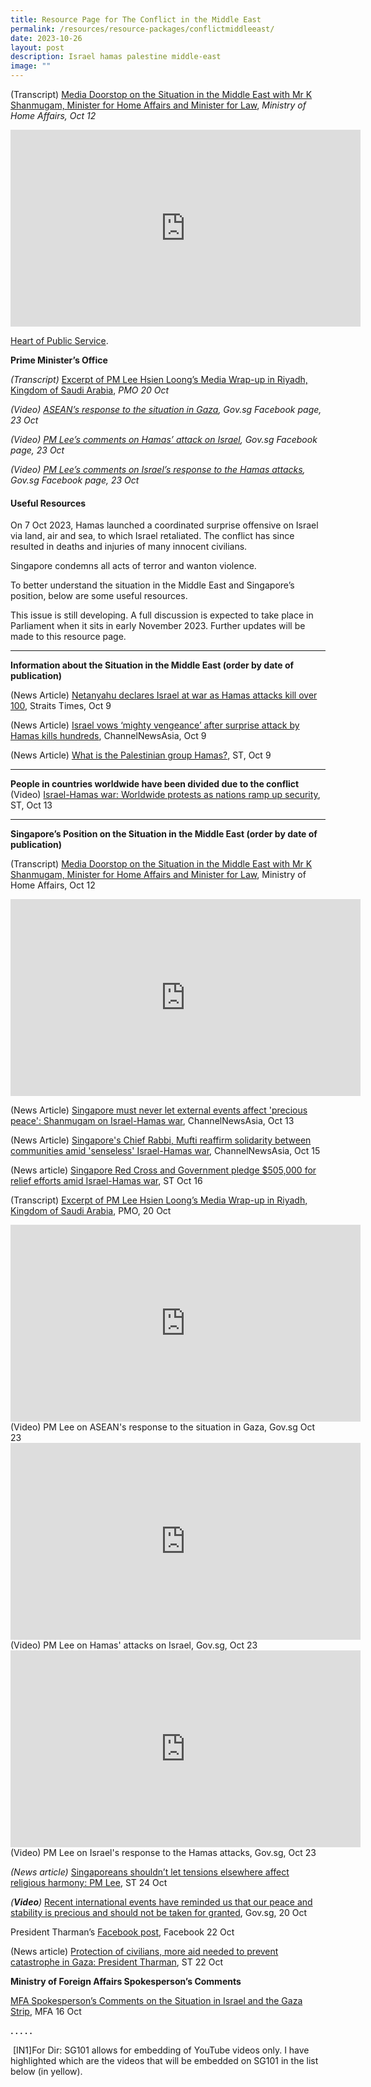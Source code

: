 ```yaml
---
title: Resource Page for The Conflict in the Middle East
permalink: /resources/resource-packages/conflictmiddleeast/
date: 2023-10-26
layout: post
description: Israel hamas palestine middle-east
image: ""
---
```

(Transcript) <a target="blank" href="https://www.mha.gov.sg/mediaroom/speeches/transcript-of-media-doorstop-on-the-situation-in-the-middle-east-with-mr-k-shanmugam-minister-for-home-affairs-and-minister-for-law/">Media Doorstop on the Situation in the Middle East with Mr K Shanmugam, Minister for Home Affairs and Minister for Law</a>, *Ministry of Home Affairs, Oct 12*

<iframe width="560" height="315" src="https://www.youtube.com/embed/kXXH7WdNGKQ" title="YouTube video player" frameborder="0" allow="accelerometer; autoplay; clipboard-write; encrypted-media; gyroscope; picture-in-picture" allowfullscreen=""></iframe>



<a target="blank" href="https://www.psd.gov.sg/heartofpublicservice/our-institutions/establishing-our-place-in-the-world/">Heart of Public Service</a>.

**Prime Minister’s Office**

_(Transcript)_ [Excerpt of PM Lee Hsien Loong’s Media Wrap-up in Riyadh, Kingdom of Saudi Arabia](https://www.pmo.gov.sg/Newsroom/PM-Lee-Hsien-Loong-Media-Wrap-up-Interview-in-Riyadh-Kingdom-of-Saudi-Arabia-Oct-2023), _PMO 20 Oct_

_(Video)_ [_ASEAN’s response to the situation in Gaza_](https://www.facebook.com/watch/?v=837165444528566)_, Gov.sg Facebook page, 23 Oct_

_(Video)_ [_PM Lee’s comments on Hamas’ attack on Israel_](https://www.facebook.com/watch/?v=690328682815718)_, Gov.sg Facebook page, 23 Oct_

_(Video)_ [_PM Lee’s comments on Israel’s response to the Hamas attacks_](https://www.facebook.com/watch/?v=3553596864927649)_, Gov.sg Facebook page, 23 Oct_

#### **Useful Resources**

On 7 Oct 2023, Hamas launched a coordinated surprise offensive on Israel via land, air and sea, to which Israel retaliated. The conflict has since resulted in deaths and injuries of many innocent civilians.

Singapore condemns all acts of terror and wanton violence.

To better understand the situation in the Middle East and Singapore’s position, below are some useful resources.

This issue is still developing. A full discussion is expected to take place in Parliament when it sits in early November 2023. Further updates will be made to this resource page.

****

**Information about the Situation in the Middle East (order by date of publication)**

(News Article) <a target="blank" href="https://www.straitstimes.com/world/middle-east/sirens-warning-of-incoming-rockets-sound-around-gaza-near-tel-aviv">Netanyahu declares Israel at war as Hamas attacks kill over 100</a>, Straits Times, Oct 9

(News Article) <a target="blank" href="https://www.channelnewsasia.com/world/israel-hamas-surprise-attack-gaza-strikes-3828731">Israel vows ‘mighty vengeance’ after surprise attack by Hamas kills hundreds</a>, ChannelNewsAsia, Oct 9

(News Article) <a target="blank" href="https://www.channelnewsasia.com/world/what-palestinian-group-hamas-3828851">What is the Palestinian group Hamas?</a>, ST, Oct 9

****
**People in countries worldwide have been divided due to the conflict**
(Video) <a target="blank" href="https://www.youtube.com/watch?v=pyo1ff69LaY">Israel-Hamas war: Worldwide protests as nations ramp up security</a>, ST, Oct 13

****
**Singapore’s Position on the Situation in the Middle East (order by date of publication)**

(Transcript) <a target="blank" href="https://www.mha.gov.sg/mediaroom/speeches/transcript-of-media-doorstop-on-the-situation-in-the-middle-east-with-mr-k-shanmugam-minister-for-home-affairs-and-minister-for-law/">Media Doorstop on the Situation in the Middle East with Mr K Shanmugam, Minister for Home Affairs and Minister for Law</a>, Ministry of Home Affairs, Oct 12

<iframe width="560" height="315" src="https://www.youtube.com/embed/kXXH7WdNGKQ" title="YouTube video player" frameborder="0" allow="accelerometer; autoplay; clipboard-write; encrypted-media; gyroscope; picture-in-picture" allowfullscreen=""></iframe>

(News Article) <a target="blank" href="https://www.straitstimes.com/singapore/singapore-must-never-let-external-events-affect-precious-peace-shanmugam-on-israel-hamas-war">Singapore must never let external events affect 'precious peace': Shanmugam on Israel-Hamas war</a>, ChannelNewsAsia, Oct 13

(News Article) <a target="blank" href="https://www.channelnewsasia.com/singapore/chief-rabbi-mufti-singapore-solidarity-jewish-muslim-communities-israel-hamas-war-3847391">Singapore's Chief Rabbi, Mufti reaffirm solidarity between communities amid 'senseless' Israel-Hamas war</a>, ChannelNewsAsia, Oct 15

(News article) <a target="blank" href="https://www.straitstimes.com/singapore/singapore-red-cross-pledges-205k-for-relief-efforts-amid-israel-hamas-war">Singapore Red Cross and Government pledge $505,000 for relief efforts amid Israel-Hamas war</a>, ST Oct 16

(Transcript) 
<a target="blank" href="https://www.pmo.gov.sg/Newsroom/PM-Lee-Hsien-Loong-Media-Wrap-up-Interview-in-Riyadh-Kingdom-of-Saudi-Arabia-Oct-2023">Excerpt of PM Lee Hsien Loong’s Media Wrap-up in Riyadh, Kingdom of Saudi Arabia</a>, PMO, 20 Oct

<iframe width="560" height="315" src="https://www.youtube.com/embed/peV19hr4K4s" title="YouTube video player" frameborder="0" allow="accelerometer; autoplay; clipboard-write; encrypted-media; gyroscope; picture-in-picture" allowfullscreen=""></iframe>
(Video) PM Lee on ASEAN's response to the situation in Gaza, Gov.sg Oct 23

<iframe width="560" height="315" src="https://www.youtube.com/embed/9_d8xINrLqk" title="YouTube video player" frameborder="0" allow="accelerometer; autoplay; clipboard-write; encrypted-media; gyroscope; picture-in-picture" allowfullscreen=""></iframe>
(Video) PM Lee on Hamas' attacks on Israel, Gov.sg, Oct 23

<iframe width="560" height="315" src="https://www.youtube.com/embed/4XX-PLA2KuA" title="YouTube video player" frameborder="0" allow="accelerometer; autoplay; clipboard-write; encrypted-media; gyroscope; picture-in-picture" allowfullscreen=""></iframe>
(Video) PM Lee on Israel's response to the Hamas attacks, Gov.sg, Oct 23

_(News article)_ [Singaporeans shouldn’t let tensions elsewhere affect religious harmony: PM Lee](https://www.straitstimes.com/singapore/singaporeans-shouldn-t-let-tensions-elsewhere-affect-religious-harmony-pm-lee), ST 24 Oct

_(__Video__)_ [Recent international events have reminded us that our peace and stability is precious and should not be taken for granted](https://www.youtube.com/watch?v=7hkM6oIFQ9A), Gov.sg, 20 Oct

President Tharman’s [Facebook post](https://www.facebook.com/TharmanShanmugaratnam/posts/pfbid022DuFLZ7aMGiFjADsgxdYoCs2PBRasDWpfm5vWeC2xvz1rPbZaBzeELS4WVzgzNV4l?__cft__%5b0%5d=AZVcCXVMuSDZAL4M_kn9Etv5uNhb5tWtveLD_sohEdGtQ8PVIu-Io-5UEt4kIUmwsZCV2T0AQBeBotCFhcdVhoY9ggCDwmFWU84WNbhw_408jykY7Y4QxHi3vukzZB55bqPzSOJdiwgXHwzAlFaVVRTncSS88PUdTdYRLJsYPk7vRiaLotRb6eikYBer-mjzFpI&amp;__tn__=%2CO%2CP-R), Facebook 22 Oct&nbsp;

(News article) [Protection of civilians, more aid needed to prevent catastrophe in Gaza: President Tharman](https://www.straitstimes.com/singapore/community/protection-of-civilians-more-aid-needed-to-prevent-catastrophe-in-gaza-president-tharman), ST 22 Oct

**Ministry of Foreign Affairs Spokesperson’s Comments**

[MFA Spokesperson’s Comments on the Situation in Israel and the Gaza Strip](https://www.mfa.gov.sg/Newsroom/Press-Statements-Transcripts-and-Photos/2023/10/20231016israelgaza), MFA 16 Oct

**. . . . .**

  

&nbsp;\[IN1\]For Dir: SG101 allows for embedding of YouTube videos only. I have highlighted which are the videos that will be embedded on SG101 in the list below (in yellow).